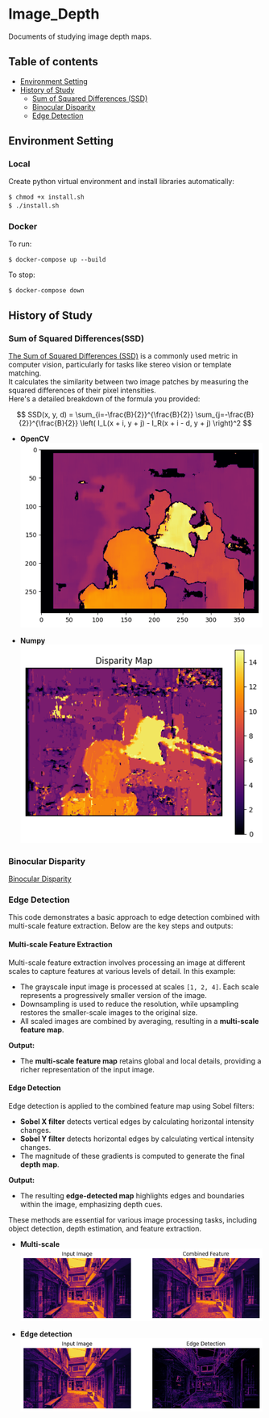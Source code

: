 # Image_Depth
Documents of studying image depth maps.

## Table of contents
- [Environment Setting](#environment-setting)
- [History of Study](#history-of-study)
    - [Sum of Squared Differences (SSD)](#sum-of-squared-differencesssd)
    - [Binocular Disparity](#binocular-disparity)
    - [Edge Detection](#edge-detection)

## Environment Setting

### Local
Create python virtual environment and install libraries automatically:  
```bash
$ chmod +x install.sh
$ ./install.sh
```

### Docker
To run:
```
$ docker-compose up --build
```

To stop:
```
$ docker-compose down
```

## History of Study

### Sum of Squared Differences(SSD)
[The Sum of Squared Differences (SSD)](https://en.wikipedia.org/wiki/Mean_squared_error) is a commonly used metric in computer vision, particularly for tasks like stereo vision or template matching.  
It calculates the similarity between two image patches by measuring the squared differences of their pixel intensities.  
Here's a detailed breakdown of the formula you provided:  

$$
SSD(x, y, d) = \sum_{i=-\frac{B}{2}}^{\frac{B}{2}} \sum_{j=-\frac{B}{2}}^{\frac{B}{2}} \left( I_L(x + i, y + j) - I_R(x + i - d, y + j) \right)^2
$$

- **OpenCV**  
![openCV_SSD](./img/openCV_SSD.png)

- **Numpy**  
![numpy_SSD](./img/numpy_SSD.png)

### Binocular Disparity
[Binocular Disparity](https://en.wikipedia.org/wiki/Binocular_disparity)

### Edge Detection
This code demonstrates a basic approach to edge detection combined with multi-scale feature extraction. Below are the key steps and outputs:

#### **Multi-scale Feature Extraction**
Multi-scale feature extraction involves processing an image at different scales to capture features at various levels of detail. In this example:
- The grayscale input image is processed at scales `[1, 2, 4]`. Each scale represents a progressively smaller version of the image.
- Downsampling is used to reduce the resolution, while upsampling restores the smaller-scale images to the original size.
- All scaled images are combined by averaging, resulting in a **multi-scale feature map**.

**Output:**
- The **multi-scale feature map** retains global and local details, providing a richer representation of the input image.

#### **Edge Detection**
Edge detection is applied to the combined feature map using Sobel filters:
- **Sobel X filter** detects vertical edges by calculating horizontal intensity changes.
- **Sobel Y filter** detects horizontal edges by calculating vertical intensity changes.
- The magnitude of these gradients is computed to generate the final **depth map**.

**Output:**
- The resulting **edge-detected map** highlights edges and boundaries within the image, emphasizing depth cues.

These methods are essential for various image processing tasks, including object detection, depth estimation, and feature extraction.

- **Multi-scale**
![Multi-scale](./img/multi_scale.png)

- **Edge detection**
![Edge detection](./img/edge_detection.png)

